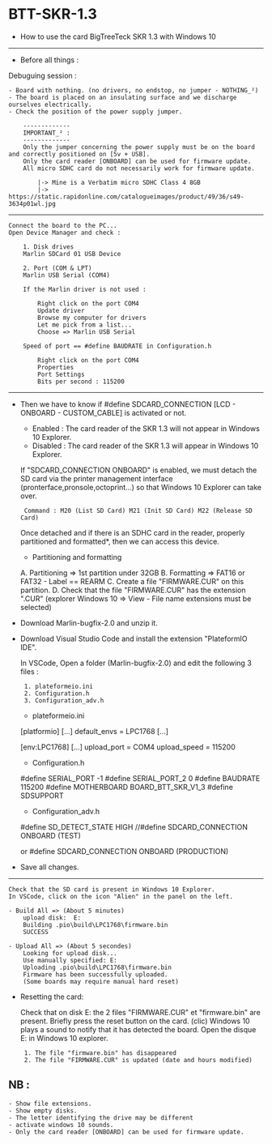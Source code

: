 # BTT-SKR-1.3

 - How to use the card BigTreeTeck SKR 1.3 with Windows 10
 ---------------------------------------------------------

 - Before all things :

Debuguing session :

	- Board with nothing. (no drivers, no endstop, no jumper - NOTHING_²)
	- The board is placed on an insulating surface and we discharge ourselves electrically.
	- Check the position of the power supply jumper.

		-------------
		IMPORTANT_² :
		-------------
		Only the jumper concerning the power supply must be on the board and correctly positioned on [5v + USB].
		Only the card reader [ONBOARD] can be used for firmware update.
		All micro SDHC card do not necessarily work for firmware update.

			|-> Mine is a Verbatim micro SDHC Class 4 8GB
			|-> https://static.rapidonline.com/catalogueimages/product/49/36/s49-3634p01wl.jpg

 ---------------------------------------------------------------------------------------------------------------------------
 

	Connect the board to the PC...
	Open Device Manager and check :

		1. Disk drives
		Marlin SDCard 01 USB Device

		2. Port (COM & LPT)
		Marlin USB Serial (COM4)

		If the Marlin driver is not used :

			Right click on the port COM4
			Update driver
			Browse my computer for drivers
			Let me pick from a list...
			Choose => Marlin USB Serial

		Speed of port == #define BAUDRATE in Configuration.h

			Right click on the port COM4
			Properties
			Port Settings
			Bits per second : 115200
			

 ---------------------------------------------------------------------------------------------------------------------------

 - Then we have to know if #define SDCARD_CONNECTION [LCD - ONBOARD - CUSTOM_CABLE] is activated or not.

	- Enabled : The card reader of the SKR 1.3 will not appear in Windows 10 Explorer.
	- Disabled : The card reader of the SKR 1.3 will appear in Windows 10 Explorer.

	If "SDCARD_CONNECTION ONBOARD" is enabled, we must detach the SD card via the printer management interface (pronterface,pronsole,octoprint...)
	so that Windows 10 Explorer can take over.

		Command : M20 (List SD Card) M21 (Init SD Card) M22 (Release SD Card)

	Once detached and if there is an SDHC card in the reader, properly partitioned and formatted*, then we can access this device.

	* Partitioning and formatting

	A. Partitioning => 1st partition under 32GB
	B. Formatting => FAT16 or FAT32 - Label == REARM
	C. Create a file "FIRMWARE.CUR" on this partition.
	D. Check that the file "FIRMWARE.CUR" has the extension ".CUR" (explorer Windows 10 => View - File name extensions must be selected)


 - Download Marlin-bugfix-2.0 and unzip it.
 - Download Visual Studio Code and install the extension "PlateformIO IDE".

	In VSCode, Open a folder (Marlin-bugfix-2.0) and edit the following 3 files :

		1. plateformeio.ini
		2. Configuration.h
		3. Configuration_adv.h

	- plateformeio.ini

	[platformio]
	[...]
	default_envs = LPC1768
	[...]

	[env:LPC1768]
	[...]
	upload_port = COM4
	upload_speed = 115200

	- Configuration.h

	#define SERIAL_PORT -1
	#define SERIAL_PORT_2 0
	#define BAUDRATE 115200
	#define MOTHERBOARD BOARD_BTT_SKR_V1_3
	#define SDSUPPORT

	- Configuration_adv.h

	#define SD_DETECT_STATE HIGH
	//#define SDCARD_CONNECTION ONBOARD (TEST)

	or
	#define SDCARD_CONNECTION ONBOARD (PRODUCTION)		

 - Save all changes.

 ---------------------------------------------------------------------------------------------------------------------------

	Check that the SD card is present in Windows 10 Explorer.
	In VSCode, click on the icon "Alien" in the panel on the left.

	- Build All => (About 5 minutes)
		upload disk:  E:
		Building .pio\build\LPC1768\firmware.bin
		SUCCESS

	- Upload All => (About 5 secondes)
		Looking for upload disk...
		Use manually specified: E:
		Uploading .pio\build\LPC1768\firmware.bin
		Firmware has been successfully uploaded.
		(Some boards may require manual hard reset)

 - Resetting the card:

	Check that on disk E: the 2 files "FIRMWARE.CUR" et "firmware.bin" are present.
	Briefly press the reset button on the card. (clic)
	Windows 10 plays a sound to notify that it has detected the board.
	Open the disque E: in Windows 10 explorer.

		1. The file "firmware.bin" has disappeared
		2. The file "FIRMWARE.CUR" is updated (date and hours modified)

 NB :
 ---------------------------------------------------------------------------------------------------------------------------
	- Show file extensions.
	- Show empty disks.
	- The letter identifying the drive may be different
	- activate windows 10 sounds.
	- Only the card reader [ONBOARD] can be used for firmware update.
